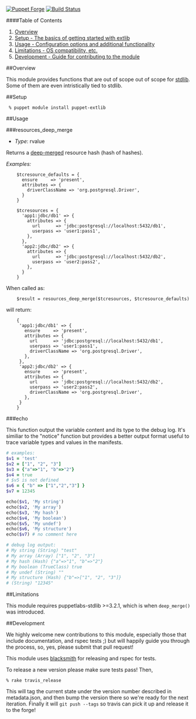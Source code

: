 [![Puppet Forge](http://img.shields.io/puppetforge/v/puppet/extlib.svg)](https://forge.puppetlabs.com/puppet/extlib)
[![Build Status](https://img.shields.io/travis/puppet-community/puppet-extlib/master.svg)](https://travis-ci.org/puppet-community/puppet-extlib)

####Table of Contents

1. [Overview](#overview)
3. [Setup - The basics of getting started with extlib](#setup)
4. [Usage - Configuration options and additional functionality](#usage)
5. [Limitations - OS compatibility, etc.](#limitations)
6. [Development - Guide for contributing to the module](#development)

##Overview

This module provides functions that are out of scope out of scope for
[stdlib](https://github.com/puppetlabs/puppetlabs-stdlib). Some of them are
even intristically tied to stdlib.

##Setup

```console
 % puppet module install puppet-extlib
```

##Usage

###resources_deep_merge

- *Type*: rvalue

Returns a [deep-merged](#deep_merge) resource hash (hash of hashes).

*Examples:*

```puppet
    $tcresource_defaults = {
      ensure     => 'present',
      attributes => {
        driverClassName => 'org.postgresql.Driver',
      }
    }

    $tcresources = {
      'app1:jdbc/db1' => {
        attributes => {
          url      => 'jdbc:postgresql://localhost:5432/db1',
          userpass => 'user1:pass1',
        },
      },
      'app2:jdbc/db2' => {
        attributes => {
          url      => 'jdbc:postgresql://localhost:5432/db2',
          userpass => 'user2:pass2',
        },
      }
    }
```

When called as:

```puppet
    $result = resources_deep_merge($tcresources, $tcresource_defaults)
```

will return:

```puppet
    {
     'app1:jdbc/db1' => {
       ensure     => 'present',
       attributes => {
         url      => 'jdbc:postgresql://localhost:5432/db1',
         userpass => 'user1:pass1',
         driverClassName => 'org.postgresql.Driver',
       },
     },
     'app2:jdbc/db2' => {
       ensure     => 'present',
       attributes => {
         url      => 'jdbc:postgresql://localhost:5432/db2',
         userpass => 'user2:pass2',
         driverClassName => 'org.postgresql.Driver',
       },
     }
    }
```

###echo

This function output the variable content and its type to the
debug log. It's similiar to the "notice" function but provides
a better output format useful to trace variable types and values
in the manifests.

```ruby
# examples:
$v1 = 'test'
$v2 = ["1", "2", "3"]
$v3 = {"a"=>"1", "b"=>"2"}
$v4 = true
# $v5 is not defined
$v6 = { "b" => ["1","2","3"] }
$v7 = 12345

echo($v1, 'My string')
echo($v2, 'My array')
echo($v3, 'My hash')
echo($v4, 'My boolean')
echo($v5, 'My undef')
echo($v6, 'My structure')
echo($v7) # no comment here

# debug log output:
# My string (String) "test"
# My array (Array) ["1", "2", "3"]
# My hash (Hash) {"a"=>"1", "b"=>"2"}
# My boolean (TrueClass) true
# My undef (String) ""
# My structure (Hash) {"b"=>["1", "2", "3"]}
# (String) "12345"
```
##Limitations

This module requires puppetlabs-stdlib >=3.2.1, which is when `deep_merge()`
was introduced.

##Development

We highly welcome new contributions to this module, especially those that
include documentation, and rspec tests ;) but will happily guide you through
the process, so, yes, please submit that pull request!

This module uses [blacksmith](https://github.com/maestrodev/puppet-blacksmith)
for releasing and rspec for tests.

To release a new version please make sure tests pass! Then,

```shell
% rake travis_release
```

This will tag the current state under the version number described in
metadata.json, and then bump the version there so we're ready for the next
iteration. Finally it will `git push --tags` so travis can pick it up and
release it to the forge!
